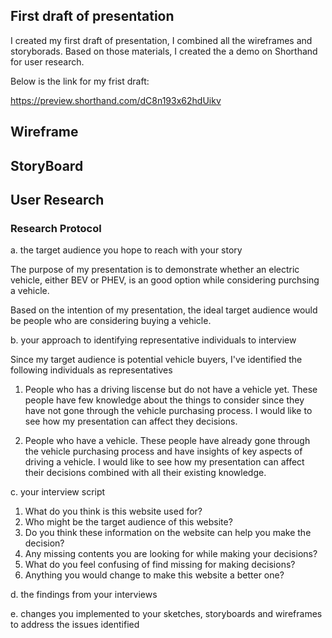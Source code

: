 ## First draft of presentation
I created my first draft of presentation, I combined all the wireframes and storyborads. Based on those materials, I created the a demo on Shorthand for user research.

Below is the link for my frist draft:

https://preview.shorthand.com/dC8n193x62hdUikv


## Wireframe

## StoryBoard

## User Research

### Research Protocol

a. the target audience you hope to reach with your story

The purpose of my presentation is to demonstrate whether an electric vehicle, either BEV or PHEV, is an good option while considering purchsing a vehicle.

Based on the intention of my presentation, the ideal target audience would be people who are considering buying a vehicle.

b. your approach to identifying representative individuals to interview

Since my target audience is potential vehicle buyers, I've identified the following individuals as representatives

1. People who has a driving liscense but do not have a vehicle yet.
These people have few knowledge about the things to consider since they have not gone through the vehicle purchasing process. I would like to see how my presentation can affect they decisions.

2. People who have a vehicle.
These people have already gone through the vehicle purchasing process and have insights of key aspects of driving a vehicle. I would like to see how my presentation can affect their decisions combined with all their existing knowledge.


c. your interview script

1. What do you think is this website used for?
2. Who might be the target audience of this website?
3. Do you think these information on the website can help you make the decision?
4. Any missing contents you are looking for while making your decisions?
5. What do you feel confusing of find missing for making decisions?
6. Anything you would change to make this website a better one?

d. the findings from your interviews


e. changes you implemented to your sketches, storyboards and wireframes to address the issues identified
